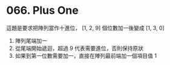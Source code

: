 # 066. Plus One

這題是要求把陣列當作十進位， [1, 2, 9] 個位數加一後變成 [1, 3, 0]
1. 陣列尾端加一
2. 從尾端開始遞迴，超過 9 代表需要進位，否則保持原狀
3. 如果到第一位數需要加一，直接在陣列最前端加一個項目值 1
